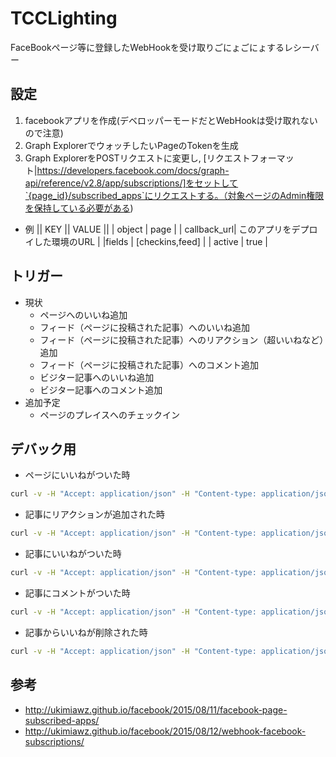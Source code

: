 # TCCLighting
FaceBookページ等に登録したWebHookを受け取りごにょごにょするレシーバー

## 設定
1. facebookアプリを作成(デベロッパーモードだとWebHookは受け取れないので注意)
1. Graph ExplorerでウォッチしたいPageのTokenを生成
1. Graph ExplorerをPOSTリクエストに変更し,
[リクエストフォーマット|https://developers.facebook.com/docs/graph-api/reference/v2.8/app/subscriptions/]をセットして`{page_id}/subscribed_apps`にリクエストする。（対象ページのAdmin権限を保持している必要がある)
* 例
|| KEY || VALUE ||
| object | page |
| callback_url| このアプリをデプロイした環境のURL |
|fields | [checkins,feed] |
| active | true |

## トリガー
* 現状
	* ページへのいいね追加
	* フィード（ページに投稿された記事）へのいいね追加
	* フィード（ページに投稿された記事）へのリアクション（超いいねなど）追加
	* フィード（ページに投稿された記事）へのコメント追加
	* ビジター記事へのいいね追加
	* ビジター記事へのコメント追加
* 追加予定
	* ページのプレイスへのチェックイン

## デバック用
* ページにいいねがついた時

```sh
curl -v -H "Accept: application/json" -H "Content-type: application/json" -X POST -d '{"entry": [{"changes": [{"field": "feed","value": {"item": "like","verb": "add","user_id": 1186329501459477}}],"id": "1142469655832956","time": 1478439821}],"object": "page"}'  http://localhost:8080/facebook
```

* 記事にリアクションが追加された時

```sh
curl -v -H "Accept: application/json" -H "Content-type: application/json" -X POST -d '{"entry": [{"changes": [{"field": "feed","value": {"parent_id": "1142469655832956_1164870100259578","sender_id": 1142469655832956,"item": "reaction","verb": "add","created_time": 1478440417,"post_id": "1142469655832956_1164870100259578"}}],"id": "1142469655832956","time": 1478440417}],"object": "page"}'  http://localhost:8080/facebook
```
* 記事にいいねがついた時

```sh
curl -v -H "Accept: application/json" -H "Content-type: application/json" -X POST -d '{"entry": [{"changes": [{"field": "feed","value": {	"parent_id": "1142469655832956_1163393020407286",	"sender_name": "CTCC",	"sender_id": 1142469655832956,	"item": "like",	"verb": "add",	"created_time": 1478439308,	"post_id": "1142469655832956_1163393020407286"}}],"id": "1142469655832956","time": 1478439308}],"object": "page"}' http://localhost:8080/facebook
```

* 記事にコメントがついた時

```sh
curl -v -H "Accept: application/json" -H "Content-type: application/json" -X POST -d '{"entry": [{"changes": [{"field": "feed","value": {"parent_id": "1142469655832956_1163393020407286","sender_name": "CTCC","comment_id": "1163393020407286_1164864096926845","sender_id": 1142469655832956,"item": "comment","verb": "add","created_time": 1478439630,"post_id": "1142469655832956_1163393020407286","message": "test"}}],"id": "1142469655832956","time": 1478439630}],"object": "page"}' http://localhost:8080/facebook
```

* 記事からいいねが削除された時

```sh
curl -v -H "Accept: application/json" -H "Content-type: application/json" -X POST -d '{"entry": [{"changes": [{"field": "feed","value": {"parent_id": "1142469655832956_1163393020407286","sender_id": 1142469655832956,"item": "like","verb": "remove","created_time": 1478439307,"post_id": "1142469655832956_1163393020407286"}}],"id": "1142469655832956","time": 1478439307}],"object": "page"}' http://localhost:8080/facebook
```

## 参考
* http://ukimiawz.github.io/facebook/2015/08/11/facebook-page-subscribed-apps/
* http://ukimiawz.github.io/facebook/2015/08/12/webhook-facebook-subscriptions/
